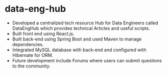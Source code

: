 # data-eng-hub

* Developed a centralized tech resource Hub for Data Engineers called DataEngHub which provides technical Articles and useful scripts.
* Built front end using React.js.
* Built back-end using Spring Boot and used Maven to manage dependencies.
* Integrated MySQL database with back-end and configured with Hibernate for ORM.
* Future development include Forums where users can submit questions to the community.
